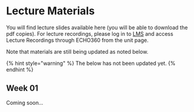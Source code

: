 # Lecture Materials

You will find lecture slides available here (you will be able to download the pdf copies). For lecture recordings, please log in to [LMS](https://lms.uwa.edu.au/) and access Lecture Recordings through ECHO360 from the unit page.

Note that materials are still being updated as noted below.


{% hint style="warning" %}
The below has not been updated yet.
{% endhint %}


## Week 01

Coming soon...

<!-- * [01a. Introduction](https://github.com/uwacyber/cits2006/raw/2023S2/cits2006-lectures/01a.Introduction.pdf)
* [01b. Ethics](https://github.com/uwacyber/cits2006/raw/2023S2/cits2006-lectures/01b.Ethics.pdf)
* [01c. Reconnaissance](https://github.com/uwacyber/cits2006/raw/2023S2/cits2006-lectures/01c.Reconnaissance\_vertical.pdf)
* Complete [lab 0](../cits2006-labs/lab-0-setup-and-linux.md).
* (Optional) Complete [Networks 101](../cits2006-labs/network-101.md).

## Week 02

* [02a. Network Exploits](https://github.com/uwacyber/cits2006/raw/2023S2/cits2006-lectures/02a.Network\_Exploits\_vertical.pdf)
* [02b. Malware Basics](https://github.com/uwacyber/cits2006/raw/2023S2/cits2006-lectures/02b.Malware\_Basics\_vertical.pdf)
* Complete [lab 1](../cits2006-labs/lab-1-network-security.md).

## Week 03

* [03. More Malware](https://github.com/uwacyber/cits2006/raw/2023S2/cits2006-lectures/03.More\_malware\_vertical.pdf)
* Complete [lab 2](../cits2006-labs/lab-2-malware.md).

## Week 04

* [04. Software Security](https://github.com/uwacyber/cits2006/raw/2023S2/cits2006-lectures/04.Software\_security\_vertical.pdf)
* Lab Quiz 1 this week (20%).
* No new lab this week.

## Week 05

* [05. Reverse Engineering](https://github.com/uwacyber/cits2006/raw/2023S2/cits2006-lectures/05.Reverse\_engineering\_vertical.pdf)
* Complete [lab 3](../cits2006-labs/lab-3-reverse-engineering.md).

## Week 06

* [06. Linux Privilege Escalation](https://github.com/uwacyber/cits2006/raw/2023S2/cits2006-lectures/06.Local\_Privilege\_Escalation\_Linux.pdf)
* Complete [lab 4](../cits2006-labs/lab-4-privilege-escalation.md).

## Week 07

* [07. Command and Control](https://github.com/uwacyber/cits2006/raw/2023S2/cits2006-lectures/07.c2_vertical.pdf)
* Lab Quiz 2 this week (20%).
* No new lab this week.

## Week 08

* [08. Web Security](https://github.com/uwacyber/cits2006/raw/2023S2/cits2006-lectures/08.Web_Security_vertical.pdf)
* Complete [lab 5](../cits2006-labs/lab-5-web-security.md).
* Project release this week (40%).
  * group formation.

## Week 09 (King's Bday)

* No new lecture.
* No lab scheduled on the public holiday.
* Complete [lab 6](../cits2006-labs/lab-6-active-directory.md).
* Project task 1 due Friday 5pm.

## Week 10

* [10. Active Directory](https://github.com/uwacyber/cits2006/raw/2023S2/cits2006-lectures/10.Active_Directory_vertical.pdf)
* Project task 2 (demo/live session in scheduled labs).

## Week 11

* [11. Defence Techniques](https://github.com/uwacyber/cits2006/raw/2023S2/cits2006-lectures/11.Defence_Techniques_vertical.pdf)
* Lab Quiz 3 this week (20%).
* Project task 3 due Friday 5pm.







## Week 12

* 12\. Guest Lecture and/or Unit Review (TBC)
* Project task 4 (demo/live session in scheduled labs). -->
